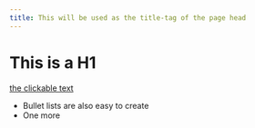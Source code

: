 ```yaml
---
title: This will be used as the title-tag of the page head
---
```


# This is a H1

[the clickable text](http://rnfront.info)

* Bullet lists are also easy to create
* One more
